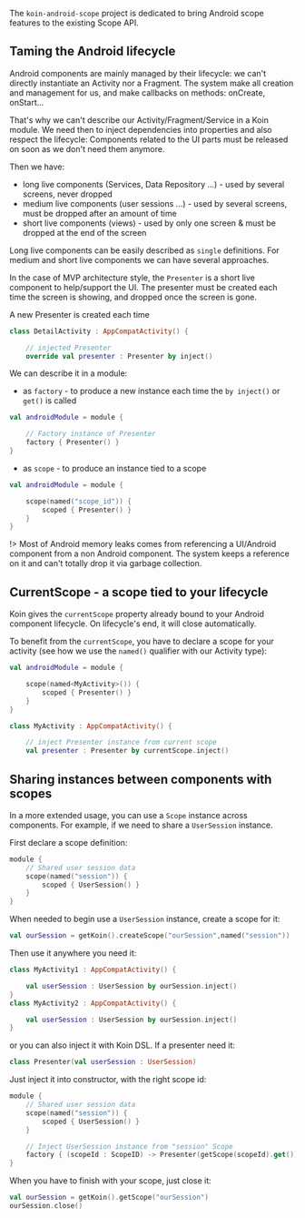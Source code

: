 
The `koin-android-scope` project is dedicated to bring Android scope features to the existing Scope API.


## Taming the Android lifecycle

Android components are mainly managed by their lifecycle: we can't directly instantiate an Activity nor a Fragment. The system
make all creation and management for us, and make callbacks on methods: onCreate, onStart...

That's why we can't describe our Activity/Fragment/Service in a Koin module. We need then to inject dependencies into properties and also
respect the lifecycle: Components related to the UI parts must be released on soon as we don't need them anymore.

Then we have:

* long live components (Services, Data Repository ...) - used by several screens, never dropped
* medium live components (user sessions ...) - used by several screens, must be dropped after an amount of time
* short live components (views) - used by only one screen & must be dropped at the end of the screen

Long live components can be easily described as `single` definitions. For medium and short live components we can have several approaches.

In the case of MVP architecture style, the `Presenter` is a short live component to help/support the UI. The presenter must be created each time the screen is showing,
and dropped once the screen is gone.

A new Presenter is created each time

```kotlin
class DetailActivity : AppCompatActivity() {

    // injected Presenter
    override val presenter : Presenter by inject()
```

We can describe it in a module:


* as `factory` - to produce a new instance each time the `by inject()` or `get()` is called

```kotlin
val androidModule = module {

    // Factory instance of Presenter
    factory { Presenter() }
}
```

* as `scope` - to produce an instance tied to a scope

```kotlin
val androidModule = module {

    scope(named("scope_id")) {
        scoped { Presenter() }
    }
}
```

!> Most of Android memory leaks comes from referencing a UI/Android component from a non Android component. The system keeps a reference
on it and can't totally drop it via garbage collection.

## CurrentScope - a scope tied to your lifecycle

Koin gives the `currentScope` property already bound to your Android component lifecycle. On lifecycle's end, it will close automatically.

To benefit from the `currentScope`, you have to declare a scope for your activity (see how we use the `named()` qualifier with our Activity type):

```kotlin
val androidModule = module {

    scope(named<MyActivity>()) {
        scoped { Presenter() }
    }
}
```

```kotlin
class MyActivity : AppCompatActivity() {

    // inject Presenter instance from current scope
    val presenter : Presenter by currentScope.inject()

```


## Sharing instances between components with scopes

In a more extended usage, you can use a `Scope` instance across components. For example, if we need to share a `UserSession` instance.

First declare a scope definition:

```kotlin
module {
    // Shared user session data
    scope(named("session")) {
        scoped { UserSession() }
    }
}
```

When needed to begin use a `UserSession` instance, create a scope for it:

```kotlin
val ourSession = getKoin().createScope("ourSession",named("session"))
```

Then use it anywhere you need it:

```kotlin
class MyActivity1 : AppCompatActivity() {

    val userSession : UserSession by ourSession.inject()
}
class MyActivity2 : AppCompatActivity() {

    val userSession : UserSession by ourSession.inject()
}
```

or you can also inject it with Koin DSL. If a presenter need it:

```kotlin
class Presenter(val userSession : UserSession)
```

Just inject it into constructor, with the right scope id:

```kotlin
module {
    // Shared user session data
    scope(named("session")) {
        scoped { UserSession() }
    }

    // Inject UserSession instance from "session" Scope
    factory { (scopeId : ScopeID) -> Presenter(getScope(scopeId).get())}
}
```

When you have to finish with your scope, just close it:

```kotlin
val ourSession = getKoin().getScope("ourSession")
ourSession.close()
```

